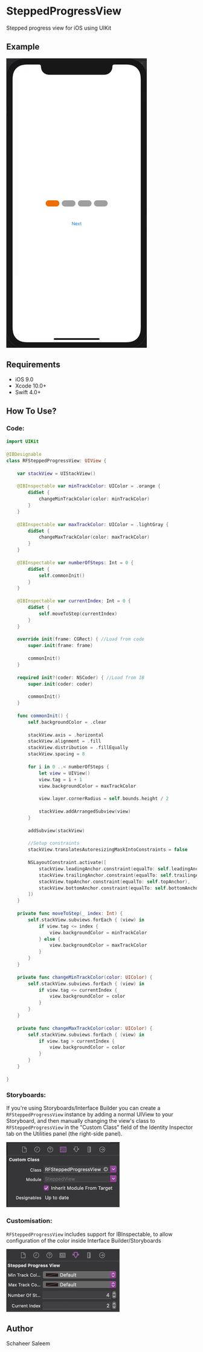 # SteppedProgressView
Stepped progress view for iOS using UIKit

## Example
![](Metadata/progress.gif)

## Requirements

- iOS 9.0
- Xcode 10.0+
- Swift 4.0+

## How To Use?
### Code:

```swift
import UIKit

@IBDesignable
class RFSteppedProgressView: UIView {

    var stackView = UIStackView()

    @IBInspectable var minTrackColor: UIColor = .orange {
        didSet {
            changeMinTrackColor(color: minTrackColor)
        }
    }

    @IBInspectable var maxTrackColor: UIColor = .lightGray {
        didSet {
            changeMaxTrackColor(color: maxTrackColor)
        }
    }

    @IBInspectable var numberOfSteps: Int = 0 {
        didSet {
            self.commonInit()
        }
    }

    @IBInspectable var currentIndex: Int = 0 {
        didSet {
            self.moveToStep(currentIndex)
        }
    }

    override init(frame: CGRect) { //Load from code
        super.init(frame: frame)

        commonInit()
    }

    required init?(coder: NSCoder) { //Load from IB
        super.init(coder: coder)

        commonInit()
    }

    func commonInit() {
        self.backgroundColor = .clear

        stackView.axis = .horizontal
        stackView.alignment = .fill
        stackView.distribution = .fillEqually
        stackView.spacing = 8

        for i in 0 ..< numberOfSteps {
            let view = UIView()
            view.tag = i + 1
            view.backgroundColor = maxTrackColor

            view.layer.cornerRadius = self.bounds.height / 2

            stackView.addArrangedSubview(view)
        }

        addSubview(stackView)

        //Setup constraints
        stackView.translatesAutoresizingMaskIntoConstraints = false

        NSLayoutConstraint.activate([
            stackView.leadingAnchor.constraint(equalTo: self.leadingAnchor),
            stackView.trailingAnchor.constraint(equalTo: self.trailingAnchor),
            stackView.topAnchor.constraint(equalTo: self.topAnchor),
            stackView.bottomAnchor.constraint(equalTo: self.bottomAnchor)
        ])
    }

    private func moveToStep(_ index: Int) {
        self.stackView.subviews.forEach { (view) in
            if view.tag <= index {
                view.backgroundColor = minTrackColor
            } else {
                view.backgroundColor = maxTrackColor
            }
        }
    }

    private func changeMinTrackColor(color: UIColor) {
        self.stackView.subviews.forEach { (view) in
            if view.tag <= currentIndex {
                view.backgroundColor = color
            }
        }
    }

    private func changeMaxTrackColor(color: UIColor) {
        self.stackView.subviews.forEach { (view) in
            if view.tag > currentIndex {
                view.backgroundColor = color
            }
        }
    }

}
```

### Storyboards:
If you're using Storyboards/Interface Builder you can create a `RFSteppedProgressView` instance by adding a normal UIView to your Storyboard, and then manually changing the view's class to `RFSteppedProgressView` in the "Custom Class" field of the Identity Inspector tab on the Utilities panel (the right-side panel).

<img src="Metadata/storyboards_config.png" width="300">

### Customisation:
`RFSteppedProgressView` includes support for IBInspectable, to allow configuration of the color inside Interface Builder/Storyboards

<img src="Metadata/configuration.png" width="300">

## Author
Schaheer Saleem
